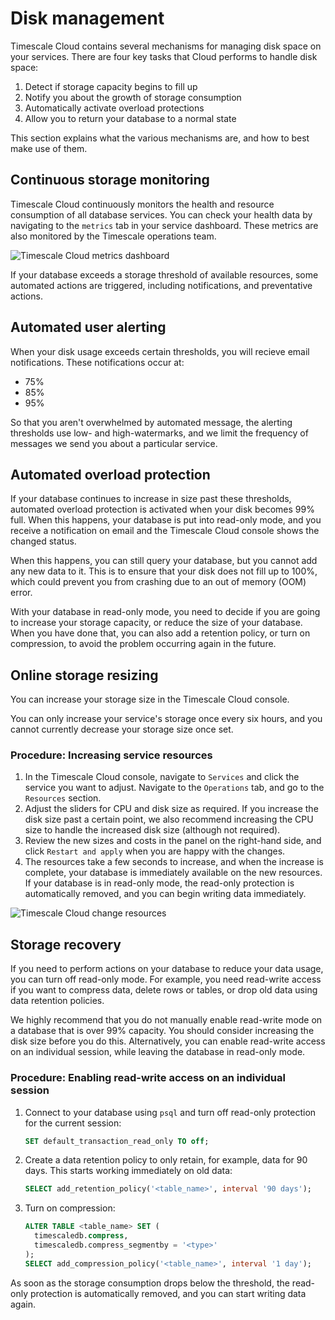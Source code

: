 # Disk management

Timescale Cloud contains several mechanisms for managing disk space on your
services. There are four key tasks that Cloud performs to handle disk space:

1.  Detect if storage capacity begins to fill up
1.  Notify you about the growth of storage consumption
1.  Automatically activate overload protections
1.  Allow you to return your database to a normal state

This section explains what the various mechanisms are, and how to best make use
of them.

## Continuous storage monitoring

Timescale Cloud continuously monitors the health and resource consumption of all
database services. You can check your health data by navigating to the `metrics`
tab in your service dashboard. These metrics are also monitored by the Timescale
operations team.

<img class="main-content__illustration" src="https://s3.amazonaws.com/assets.timescale.com/docs/images/tsc-disk-metrics.png" alt="Timescale Cloud metrics dashboard"/>

If your database exceeds a storage threshold of available resources, some
automated actions are triggered, including notifications, and preventative
actions.

## Automated user alerting

When your disk usage exceeds certain thresholds, you will recieve email
notifications. These notifications occur at:

*   75%
*   85%
*   95%

So that you aren't overwhelmed by automated message, the alerting thresholds use
low- and high-watermarks, and we limit the frequency of messages we send you
about a particular service.

## Automated overload protection

If your database continues to increase in size past these thresholds, automated
overload protection is activated when your disk becomes 99% full. When this
happens, your database is put into read-only mode, and you receive a
notification on email and the Timescale Cloud console shows the changed status.

When this happens, you can still query your database, but you cannot add any new
data to it. This is to ensure that your disk does not fill up to 100%, which
could prevent you from crashing due to an out of memory (OOM) error.

With your database in read-only mode, you need to decide if you are going to
increase your storage capacity, or reduce the size of your database. When you
have done that, you can also add a retention policy, or turn on compression, to
avoid the problem occurring again in the future.

## Online storage resizing

You can increase your storage size in the Timescale Cloud console.

<highlight type="warning">
You can only increase your service's storage once every six hours, and you cannot
currently decrease your storage size once set.
</highlight>

### Procedure: Increasing service resources
1.  In the Timescale Cloud console, navigate to `Services` and click the service
you want to adjust. Navigate to the `Operations` tab, and go to the `Resources`
section.
1.  Adjust the sliders for CPU and disk size as required. If you increase the
disk size past a certain point, we also recommend increasing the CPU size to
handle the increased disk size (although not required).
1.  Review the new sizes and costs in the panel on the right-hand side, and
click `Restart and apply` when you are happy with the changes.
1.  The resources take a few seconds to increase, and when the increase is
complete, your database is immediately available on the new resources. If your
database is in read-only mode, the read-only protection is automatically removed,
and you can begin writing data immediately.

<img class="main-content__illustration" src="https://s3.amazonaws.com/assets.timescale.com/docs/images/tsc-resources-changed.png" alt="Timescale Cloud change resources"/>

## Storage recovery

If you need to perform actions on your database to reduce your data usage, you
can turn off read-only mode. For example, you need read-write access if you want
to compress data, delete rows or tables, or drop old data using data retention
policies.

<highlight type="warning"> We highly recommend that you do not manually enable
read-write mode on a database that is over 99% capacity. You should consider
increasing the disk size before you do this. Alternatively, you can enable
read-write access on an individual session, while leaving the database in
read-only mode. </highlight>

### Procedure: Enabling read-write access on an individual session
1.  Connect to your database using `psql` and turn off read-only protection
    for the current session:
    ```sql
    SET default_transaction_read_only TO off;
    ```
1.  Create a data retention policy to only retain, for example, data for 90
    days. This starts working immediately on old data:
    ```sql
    SELECT add_retention_policy('<table_name>', interval '90 days');
    ```
1.  Turn on compression:
    ```sql
    ALTER TABLE <table_name> SET (
      timescaledb.compress,
      timescaledb.compress_segmentby = '<type>'
    );
    SELECT add_compression_policy('<table_name>', interval '1 day');
    ```

As soon as the storage consumption drops below the threshold, the read-only
protection is automatically removed, and you can start writing data again.
